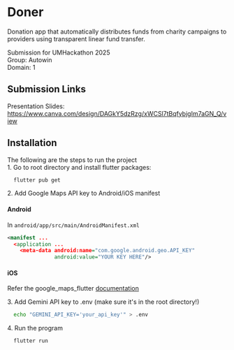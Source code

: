 # Doner
Donation app that automatically distributes funds from charity campaigns to providers using transparent linear fund transfer.

Submission for UMHackathon 2025\
Group: Autowin\
Domain: 1

## Submission Links

Presentation Slides: https://www.canva.com/design/DAGkY5dzRzg/xWCSl7tBqfybjgIm7aGN_Q/view



## Installation

The following are the steps to run the project\
1\. Go to root directory and install flutter packages:

```bash
  flutter pub get
```

2\. Add Google Maps API key to Android/iOS manifest

#### Android
In ```android/app/src/main/AndroidManifest.xml```
```xml
<manifest ...
  <application ...
    <meta-data android:name="com.google.android.geo.API_KEY"
               android:value="YOUR KEY HERE"/>
```

#### iOS
Refer the google_maps_flutter [documentation](https://pub.dev/packages/google_maps_flutter#ios)


3\. Add Gemini API key to .env (make sure it's in the root directory!)

```bash
  echo "GEMINI_API_KEY='your_api_key'" > .env
```

4\. Run the program

```bash
  flutter run
```